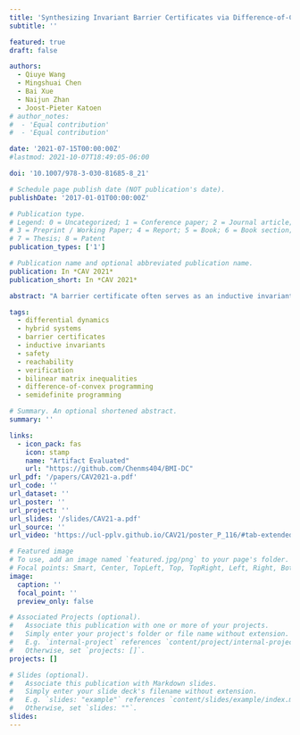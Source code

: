 ```yaml
---
title: 'Synthesizing Invariant Barrier Certificates via Difference-of-Convex Programming'
subtitle: ''

featured: true
draft: false

authors:
  - Qiuye Wang
  - Mingshuai Chen
  - Bai Xue
  - Naijun Zhan
  - Joost-Pieter Katoen
# author_notes:
#  - 'Equal contribution'
#  - 'Equal contribution'

date: '2021-07-15T00:00:00Z'
#lastmod: 2021-10-07T18:49:05-06:00

doi: '10.1007/978-3-030-81685-8_21'

# Schedule page publish date (NOT publication's date).
publishDate: '2017-01-01T00:00:00Z'

# Publication type.
# Legend: 0 = Uncategorized; 1 = Conference paper; 2 = Journal article;
# 3 = Preprint / Working Paper; 4 = Report; 5 = Book; 6 = Book section;
# 7 = Thesis; 8 = Patent
publication_types: ['1']

# Publication name and optional abbreviated publication name.
publication: In *CAV 2021*
publication_short: In *CAV 2021*

abstract: "A barrier certificate often serves as an inductive invariant that isolates an unsafe region from the reachable set of states, and hence is widely used in proving safety of hybrid systems possibly over the infinite time horizon. We present a novel condition on barrier certificates, termed the *invariant barrier-certificate condition*, that witnesses unbounded-time safety of differential dynamical systems. The proposed condition is by far the least conservative one on barrier certificates, and can be shown as the weakest possible one to attain inductive invariance. We show that discharging the invariant barrier-certificate condition—thereby synthesizing invariant barrier certificates—can be encoded as solving an *optimization problem subject to bilinear matrix inequalities* (BMIs). We further propose a synthesis algorithm based on difference-of-convex programming, which approaches a local optimum of the BMI problem via solving *a series of convex optimization problems*. This algorithm is incorporated in a branch-and-bound framework that searches for the global optimum in a divide-and-conquer fashion. We present a weak completeness result of our method, in the sense that a barrier certificate is guaranteed to be found (under some mild assumptions) whenever there exists an inductive invariant (in the form of a given template) that suffices to certify safety of the system. Experimental results on benchmark examples demonstrate the effectiveness and efficiency of our approach."

tags:
  - differential dynamics
  - hybrid systems
  - barrier certificates
  - inductive invariants
  - safety
  - reachability
  - verification
  - bilinear matrix inequalities
  - difference-of-convex programming
  - semidefinite programming

# Summary. An optional shortened abstract.
summary: ''

links:
  - icon_pack: fas
    icon: stamp
    name: "Artifact Evaluated"
    url: "https://github.com/Chenms404/BMI-DC"
url_pdf: '/papers/CAV2021-a.pdf'
url_code: ''
url_dataset: ''
url_poster: ''
url_project: ''
url_slides: '/slides/CAV21-a.pdf'
url_source: ''
url_video: 'https://ucl-pplv.github.io/CAV21/poster_P_116/#tab-extended'

# Featured image
# To use, add an image named `featured.jpg/png` to your page's folder.
# Focal points: Smart, Center, TopLeft, Top, TopRight, Left, Right, BottomLeft, Bottom, BottomRight.
image:
  caption: ''
  focal_point: ''
  preview_only: false

# Associated Projects (optional).
#   Associate this publication with one or more of your projects.
#   Simply enter your project's folder or file name without extension.
#   E.g. `internal-project` references `content/project/internal-project/index.md`.
#   Otherwise, set `projects: []`.
projects: []

# Slides (optional).
#   Associate this publication with Markdown slides.
#   Simply enter your slide deck's filename without extension.
#   E.g. `slides: "example"` references `content/slides/example/index.md`.
#   Otherwise, set `slides: ""`.
slides:
---
```


<!-- {{% callout note %}}
Click the _Cite_ button above to demo the feature to enable visitors to import publication metadata into their reference management software.
{{% /callout %}} -->
